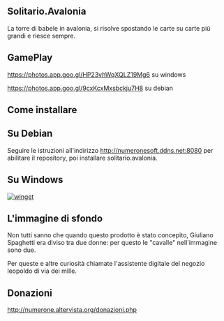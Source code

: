 ## Solitario.Avalonia
La torre di babele in avalonia, si risolve spostando le carte su carte più grandi e riesce sempre.

## GamePlay
https://photos.app.goo.gl/HP23vhWqXQLZ19Mg6 su windows

https://photos.app.goo.gl/9cxKcxMxsbckju7H8 su debian

## Come installare

## Su Debian
Seguire le istruzioni all'indirizzo http://numeronesoft.ddns.net:8080 per abilitare il repository, poi installare solitario.avalonia.

## Su Windows

[![winget](https://user-images.githubusercontent.com/49786146/159123313-3bdafdd3-5130-4b0d-9003-40618390943a.png)](https://marticliment.com/wingetui/share?pid=GiulioSorrentino.Latorredibabele&pname=La%20torre%20di%20babele&psource=Winget:%20winget)

## L'immagine di sfondo

Non tutti sanno che quando questo prodotto è stato concepito, Giuliano Spaghetti era diviso tra due donne: per questo le "cavalle" nell'immagine sono due.

Per queste e altre curiosità chiamate l'assistente digitale del negozio leopoldo di via dei mille.

## Donazioni

http://numerone.altervista.org/donazioni.php
